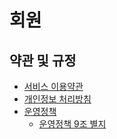 # 회원 <badge type="info" text="작성 중" />

## 약관 및 규정

- [서비스 이용약관](https://damoang.net/content/provision)
- [개인정보 처리방침](https://damoang.net/content/privacy)
- [운영정책](https://damoang.net/content/operation_policy)
  - [운영정책 9조 별지](https://damoang.net/content/operation_policy_add)
